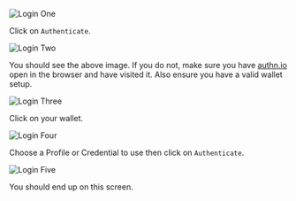 ![Login One](https://github.com/digitalbazaar/demo-issuer-integration/raw/add-public-files/images/auth-1.png)

Click on `Authenticate`.

![Login Two](https://github.com/digitalbazaar/demo-issuer-integration/raw/add-public-files/images/auth-2.png)

You should see the above image. If you do not, make sure you have [authn.io](https://authn.io/) open in the browser and have visited it. Also ensure you have a valid wallet setup.

![Login Three](https://github.com/digitalbazaar/demo-issuer-integration/raw/add-public-files/images/auth-3.png)

Click on your wallet.

![Login Four](https://github.com/digitalbazaar/demo-issuer-integration/raw/add-public-files/images/auth-4.png)

Choose a Profile or Credential to use then click on `Authenticate`.

![Login Five](https://github.com/digitalbazaar/demo-issuer-integration/raw/add-public-files/images/auth-5.png)

You should end up on this screen.
